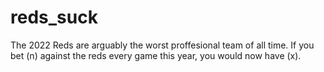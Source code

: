 # reds_suck

The 2022 Reds are arguably the worst proffesional team of all time. If you bet (n) against the reds every game this year, you would now have (x).
